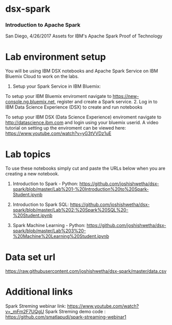 # dsx-spark

### Introduction to Apache Spark

San Diego, 4/26/2017 
Assets for IBM's Apache Spark Proof of Technology

# Lab environment setup
You will be using IBM DSX notebooks and Apache Spark Service on IBM Bluemix Cloud to work on the labs.
1. Setup your Spark Service in IBM Bluemix:

To setup your IBM Bluemix enviroment navigate to https://new-console.ng.bluemix.net, register and create a Spark service.
2. Log in to IBM Data Science Experience (DSX) to create and run notebooks

To setup your IBM DSX (Data Science Experience) enviroment navigate to http://datascience.ibm.com and login using your bluemix userid.
A video tutorial on setting up the enviroment can be viewed here:
https://www.youtube.com/watch?v=yG3tVVDz1uE


# Lab topics
To use these notebooks simply cut and paste the URLs below when you are creating a new notebook.

1. Introduction to Spark - Python:
https://github.com/joshishwetha/dsx-spark/blob/master/Lab%201-%20Introduction%20to%20Spark-Student.ipynb

2. Introduction to Spark SQL:
https://github.com/joshishwetha/dsx-spark/blob/master/Lab%202:%20Spark%20SQL%20-%20Student.ipynb

3. Spark Machine Learning - Python:
https://github.com/joshishwetha/dsx-spark/blob/master/Lab%203%20-%20Machine%20Learning%20Student.ipynb


# Data set url
https://raw.githubusercontent.com/joshishwetha/dsx-spark/master/data.csv

# Additional links
Spark Streming webinar link: https://www.youtube.com/watch?v=_mFm2F7UQgU 
Spark Streming demo code : https://github.com/smatlapudi/spark-streaming-webinar1 
